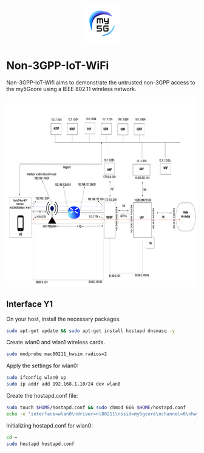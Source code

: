 <div align="center">

<a href="https://github.com/LABORA-INF-UFG/my5Gcore"><img width="20%" src="docs/figs/my5g-logo.png" alt="free5GC"/></a>

</div> 

# Non-3GPP-IoT-WiFi
Non-3GPP-IoT-Wifi aims to demonstrate the untrusted non-3GPP access to the my5Gcore using a IEEE 802.11 wireless network.

<p align="center">
    <img src="docs/figs/proposta.png" height="500"/> 
</p>

## Interface Y1 

On your host, install the necessary packages.

```bash
sudo apt-get update && sudo apt-get install hostapd dnsmasq -y
```

Create wlan0 and wlan1 wireless cards.
```bash
sudo modprobe mac80211_hwsim radios=2
```

Apply the settings for wlan0:
```bash
sudo ifconfig wlan0 up
sudo ip addr add 192.168.1.10/24 dev wlan0
```

Create the hostapd.conf file:
```bash
sudo touch $HOME/hostapd.conf && sudo chmod 666 $HOME/hostapd.conf
echo -e "interface=wlan0\ndriver=nl80211\nssid=my5gcore\nchannel=0\nhw_mode=b\nwpa=3\nwpa_key_mgmt=WPA-PSK\nwpa_pairwise=TKIP CCMP\nwpa_passphrase=my5gcore\nauth_algs=3\nbeacon_int=100" > ~/Desktop/hostapd.conf
```

Initializing hostapd.conf for wlan0:
```bash
cd ~
sudo hostapd hostapd.conf
```





